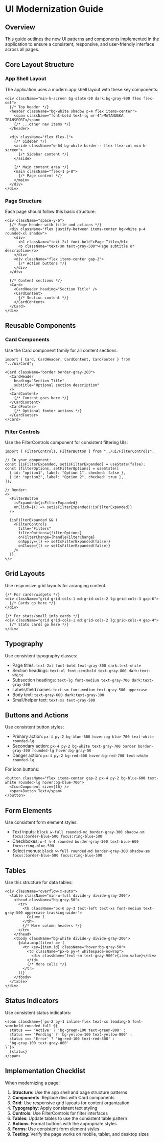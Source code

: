 # UI Modernization Guide

## Overview

This guide outlines the new UI patterns and components implemented in the application to ensure a consistent, responsive, and user-friendly interface across all pages.

## Core Layout Structure

### App Shell Layout

The application uses a modern app shell layout with these key components:

```tsx
<div className="min-h-screen bg-slate-50 dark:bg-gray-900 flex flex-col">
  {/* Top header */}
  <header className="bg-white shadow p-4 flex items-center">
    <span className="font-bold text-lg mr-4">MATANUSKA TRANSPORT</span>
    {/* ...other nav items */}
  </header>

  <div className="flex flex-1">
    {/* Sidebar */}
    <aside className="w-64 bg-white border-r flex flex-col min-h-screen">
      {/* Sidebar content */}
    </aside>

    {/* Main content area */}
    <main className="flex-1 p-8">
      {/* Page content */}
    </main>
  </div>
</div>
```

### Page Structure

Each page should follow this basic structure:

```tsx
<div className="space-y-6">
  {/* Page header with title and actions */}
  <div className="flex justify-between items-center bg-white p-4 rounded-xl shadow">
    <div>
      <h1 className="text-2xl font-bold">Page Title</h1>
      <p className="text-sm text-gray-500">Page subtitle or description</p>
    </div>
    <div className="flex items-center gap-2">
      {/* Action buttons */}
    </div>
  </div>
  
  {/* Content sections */}
  <Card>
    <CardHeader heading="Section Title" />
    <CardContent>
      {/* Section content */}
    </CardContent>
  </Card>
</div>
```

## Reusable Components

### Card Components

Use the Card component family for all content sections:

```tsx
import { Card, CardHeader, CardContent, CardFooter } from "../ui/Card";

<Card className="border border-gray-200">
  <CardHeader 
    heading="Section Title" 
    subtitle="Optional section description" 
  />
  <CardContent>
    {/* Content goes here */}
  </CardContent>
  <CardFooter>
    {/* Optional footer actions */}
  </CardFooter>
</Card>
```

### Filter Controls

Use the FilterControls component for consistent filtering UIs:

```tsx
import { FilterControls, FilterButton } from "../ui/FilterControls";

// In your component:
const [isFilterExpanded, setIsFilterExpanded] = useState(false);
const [filterOptions, setFilterOptions] = useState([
  { id: "option1", label: "Option 1", checked: false },
  { id: "option2", label: "Option 2", checked: true },
]);

// Render:
<>
  <FilterButton 
    isExpanded={isFilterExpanded}
    onClick={() => setIsFilterExpanded(!isFilterExpanded)} 
  />
  
  {isFilterExpanded && (
    <FilterControls
      title="Filters"
      filterOptions={filterOptions}
      onFilterChange={handleFilterChange}
      onApply={() => setIsFilterExpanded(false)}
      onClose={() => setIsFilterExpanded(false)}
    />
  )}
</>
```

## Grid Layouts

Use responsive grid layouts for arranging content:

```tsx
{/* For cards/widgets */}
<div className="grid grid-cols-1 md:grid-cols-2 lg:grid-cols-3 gap-6">
  {/* Cards go here */}
</div>

{/* For stats/small info cards */}
<div className="grid grid-cols-1 md:grid-cols-2 lg:grid-cols-4 gap-4">
  {/* Stats cards go here */}
</div>
```

## Typography

Use consistent typography classes:

- Page titles: `text-2xl font-bold text-gray-800 dark:text-white`
- Section headings: `text-xl font-semibold text-gray-800 dark:text-white`
- Subsection headings: `text-lg font-medium text-gray-700 dark:text-gray-200`
- Labels/field names: `text-sm font-medium text-gray-500 uppercase`
- Body text: `text-gray-600 dark:text-gray-300`
- Small/helper text: `text-xs text-gray-500`

## Buttons and Actions

Use consistent button styles:

- Primary action: `px-4 py-2 bg-blue-600 hover:bg-blue-700 text-white rounded-lg`
- Secondary action: `px-4 py-2 bg-white text-gray-700 border border-gray-300 rounded-lg hover:bg-gray-50`
- Danger action: `px-4 py-2 bg-red-600 hover:bg-red-700 text-white rounded-lg`

For icon buttons:
```tsx
<button className="flex items-center gap-2 px-4 py-2 bg-blue-600 text-white rounded-lg hover:bg-blue-700">
  <IconComponent size={16} />
  <span>Button Text</span>
</button>
```

## Form Elements

Use consistent form element styles:

- Text inputs: `block w-full rounded-md border-gray-300 shadow-sm focus:border-blue-500 focus:ring-blue-500`
- Checkboxes: `w-4 h-4 rounded border-gray-300 text-blue-600 focus:ring-blue-500`
- Select menus: `block w-full rounded-md border-gray-300 shadow-sm focus:border-blue-500 focus:ring-blue-500`

## Tables

Use this structure for data tables:

```tsx
<div className="overflow-x-auto">
  <table className="min-w-full divide-y divide-gray-200">
    <thead className="bg-gray-50">
      <tr>
        <th className="px-6 py-3 text-left text-xs font-medium text-gray-500 uppercase tracking-wider">
          Column 1
        </th>
        {/* More column headers */}
      </tr>
    </thead>
    <tbody className="bg-white divide-y divide-gray-200">
      {data.map((item) => (
        <tr key={item.id} className="hover:bg-gray-50">
          <td className="px-6 py-4 whitespace-nowrap">
            <div className="text-sm text-gray-900">{item.value}</div>
          </td>
          {/* More cells */}
        </tr>
      ))}
    </tbody>
  </table>
</div>
```

## Status Indicators

Use consistent status indicators:

```tsx
<span className={`px-2 py-1 inline-flex text-xs leading-5 font-semibold rounded-full ${
  status === 'Active' ? 'bg-green-100 text-green-800' : 
  status === 'Pending' ? 'bg-yellow-100 text-yellow-800' :
  status === 'Error' ? 'bg-red-100 text-red-800' :
  'bg-gray-100 text-gray-800'
}`}>
  {status}
</span>
```

## Implementation Checklist

When modernizing a page:

1. **Structure**: Use the app shell and page structure patterns
2. **Components**: Replace divs with Card components
3. **Grid**: Use responsive grid layouts for content organization
4. **Typography**: Apply consistent text styling
5. **Controls**: Use FilterControls for filter interfaces
6. **Tables**: Update tables to use the consistent table pattern
7. **Actions**: Format buttons with the appropriate styles
8. **Forms**: Use consistent form element styles
9. **Testing**: Verify the page works on mobile, tablet, and desktop sizes
